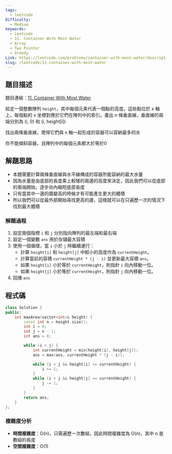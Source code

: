 ```yaml
---
tags:
  - leetcode
Difficulty:
  - Medium
keywords:
  - Leetcode
  - 11. Container With Most Water
  - Array
  - Two Pointer
  - Greedy
Link: https://leetcode.com/problems/container-with-most-water/description/
slug: /leetcode/11-container-with-most-water
---
```

## 題目描述

題目連結：[11. Container With Most Water](https://leetcode.com/problems/container-with-most-water/)

給定一個整數陣列 `height`，其中每個元素代表一個點的高度。這些點位於 x 軸上，每個點的 x 坐標對應於它們在陣列中的索引。畫出 n 條垂直線，垂直線的兩端分別為 (i, 0) 和 (i, height\[i\])

找出兩條垂直線，使得它們與 x 軸一起形成的容器可以容納最多的水

你不能傾斜容器，且陣列中的每個元素都大於等於0

## 解題思路

- 本題需要計算兩條垂直線與水平線構成的容器所能容納的最大水量
- 因為水量是由底部的長度乘上較矮的兩邊的高度來決定，因此我們可以從底部的兩端開始，逐步向內縮短底部長度
- 只有當其中一邊的牆變高的時候才有可能產生更大的體積
- 所以我們可以從最外部開始尋找更高的邊，這樣就可以在只遍歷一次的情況下找到最大體積

### 解題過程

1. 設定兩個指標 `i` 和 `j` 分別指向陣列的最左端和最右端
2. 設定一個變數 `ans` 用於存儲最大容積
3. 使用一個循環，當 `i` 小於 `j` 時繼續運行：
    - 計算 `height[i]` 和 `height[j]` 中較小的高度作為 `currentHeight`。
    - 計算當前的容積 `currentHeight * (j - i)` 並更新最大容積 `ans`。
    - 如果 `height[i]` 小於等於 `currentHeight`，則指針 `i` 向內移動一位。
    - 如果 `height[j]` 小於等於 `currentHeight`，則指針 `j` 向內移動一位。
4. 回傳 `ans`

## 程式碼

```cpp
class Solution {
public:
    int maxArea(vector<int>& height) {
        const int n = height.size();
        int i = 0;
        int j = n - 1;
        int ans = 0;

        while (i < j) {
            int currentHeight = min(height[i], height[j]);
            ans = max(ans, currentHeight * (j - i));

            while (i < j && height[i] <= currentHeight) {
                i += 1;
            }
            while (i < j && height[j] <= currentHeight) {
                j -= 1;
            }
        }
        return ans;
    }
};
```

### 複雜度分析

- **時間複雜度**：O(n)，只需遍歷一次數組，因此時間複雜度為 O(n)，其中 n 是數組的長度
- **空間複雜度**：O(1)
